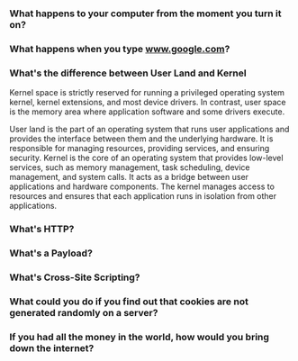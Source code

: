 ### **What happens to your computer from the moment you turn it on?**

### What happens when you type www.google.com?

### What's the difference between User Land and Kernel
Kernel space is strictly reserved for running a privileged operating system kernel, kernel extensions, and most device drivers. In contrast, user space is the memory area where application software and some drivers execute.

User land is the part of an operating system that runs user applications and provides the interface between them and the underlying hardware. It is responsible for managing resources, providing services, and ensuring security. Kernel is the core of an operating system that provides low-level services, such as memory management, task scheduling, device management, and system calls. It acts as a bridge between user applications and hardware components. The kernel manages access to resources and ensures that each application runs in isolation from other applications.

### What's  HTTP?
### What's a Payload?
### What's Cross-Site Scripting?
### **What could you do if you find out that cookies are not generated randomly on a server?**
### **If you had all the money in the world, how would you bring down the internet?**
